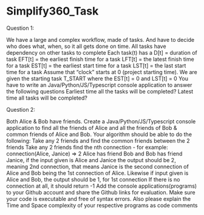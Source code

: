# Simplify360_Task
Question 1:

We have a large and complex workflow, made of tasks. And
have to decide who does what, when, so it all gets done on time.
All tasks have dependency on other tasks to complete
Each task(t) has a
D[t] = duration of task
EFT[t] = the earliest finish time for a task
LFT[t] = the latest finish time for a task
EST[t] = the earliest start time for a task
LST[t] = the last start time for a task
Assume
that “clock” starts at 0 (project starting time).
We are given the starting task T_START where the EST[t] = 0 and LST[t] = 0
You have to write an Java/Python/JS/Typescript console application to answer the following questions
Earliest time all the tasks will be completed?
Latest time all tasks will be completed?

Question 2:

Both Alice & Bob have friends. Create a Java/Python/JS/Typescript console application to find all the friends of Alice and all the friends of Bob & common friends of Alice and Bob.
Your algorithm should be able to do the following:
Take any 2 friends and find the common friends between the 2 friends
Take any 2 friends find the nth connection - for example: connection(Alice, Janice) => 2
Alice has friend Bob and Bob has friend Janice, if the input given is Alice and Janice the output should be 2, meaning 2nd connection, that means Janice is the second connection of Alice and Bob being the 1st connection of Alice.
Likewise if input given is Alice and Bob, the output should be 1, for 1st connection
If there is no connection at all, it should return -1
Add the console applications(programs) to your Github account and share the Github links for evaluation. Make sure your code is executable and free of syntax errors. Also please explain the Time and Space complexity of your respective programs as code comments
